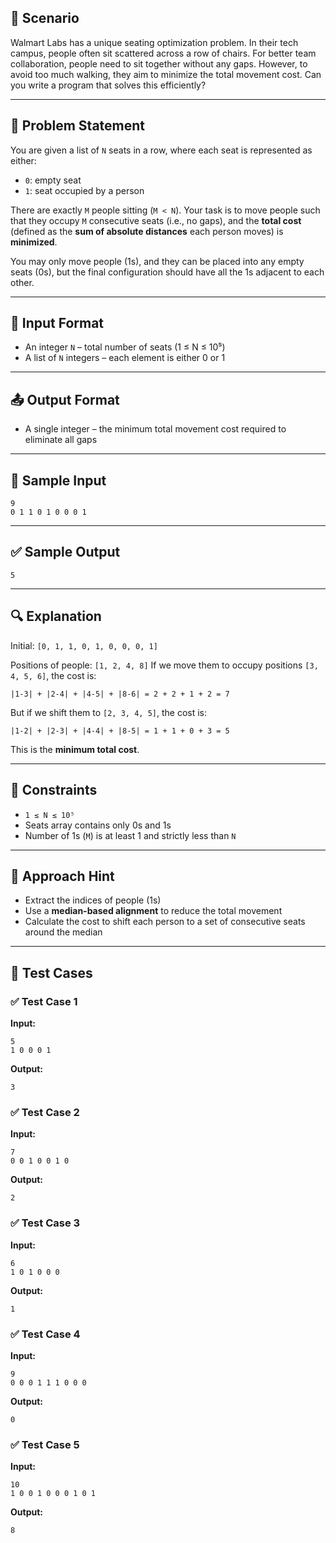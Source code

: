 

## 🧠 **Scenario**

Walmart Labs has a unique seating optimization problem. In their tech campus, people often sit scattered across a row of chairs. For better team collaboration, people need to sit together without any gaps. However, to avoid too much walking, they aim to minimize the total movement cost. Can you write a program that solves this efficiently?

---

## 📌 **Problem Statement**

You are given a list of `N` seats in a row, where each seat is represented as either:

* `0`: empty seat
* `1`: seat occupied by a person

There are exactly `M` people sitting (`M < N`). Your task is to move people such that they occupy `M` consecutive seats (i.e., no gaps), and the **total cost** (defined as the **sum of absolute distances** each person moves) is **minimized**.

You may only move people (1s), and they can be placed into any empty seats (0s), but the final configuration should have all the 1s adjacent to each other.

---

## 🧮 **Input Format**

* An integer `N` – total number of seats (1 ≤ N ≤ 10⁵)
* A list of `N` integers – each element is either 0 or 1

---

## 📤 **Output Format**

* A single integer – the minimum total movement cost required to eliminate all gaps

---

## 🧪 **Sample Input**

```
9  
0 1 1 0 1 0 0 0 1
```

---

## ✅ **Sample Output**

```
5
```

---

## 🔍 **Explanation**

Initial:
`[0, 1, 1, 0, 1, 0, 0, 0, 1]`

Positions of people: `[1, 2, 4, 8]`
If we move them to occupy positions `[3, 4, 5, 6]`, the cost is:

```
|1-3| + |2-4| + |4-5| + |8-6| = 2 + 2 + 1 + 2 = 7
```

But if we shift them to `[2, 3, 4, 5]`, the cost is:

```
|1-2| + |2-3| + |4-4| + |8-5| = 1 + 1 + 0 + 3 = 5
```

This is the **minimum total cost**.

---

## 🧠 **Constraints**

* `1 ≤ N ≤ 10⁵`
* Seats array contains only 0s and 1s
* Number of 1s (`M`) is at least 1 and strictly less than `N`

---

## 🧠 **Approach Hint**

* Extract the indices of people (1s)
* Use a **median-based alignment** to reduce the total movement
* Calculate the cost to shift each person to a set of consecutive seats around the median

---

## 🧪 **Test Cases**

### ✅ Test Case 1

**Input:**

```
5  
1 0 0 0 1
```

**Output:**

```
3
```

### ✅ Test Case 2

**Input:**

```
7  
0 0 1 0 0 1 0
```

**Output:**

```
2
```

### ✅ Test Case 3

**Input:**

```
6  
1 0 1 0 0 0
```

**Output:**

```
1
```

### ✅ Test Case 4

**Input:**

```
9  
0 0 0 1 1 1 0 0 0
```

**Output:**

```
0
```

### ✅ Test Case 5

**Input:**

```
10  
1 0 0 1 0 0 0 1 0 1
```

**Output:**

```
8
```


